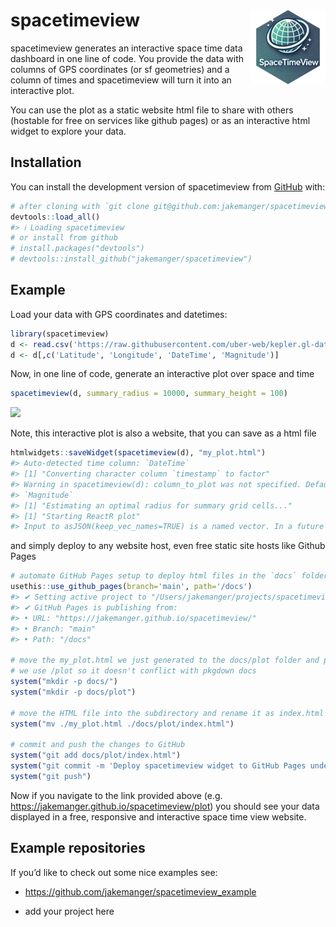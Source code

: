 
<!-- README.md is generated from README.Rmd. Please edit that file -->

# spacetimeview <a href="https://jakemanger.github.io/spacetimeview/"><img src="man/figures/logo.png" align="right" height="120" alt="spacetimeview website" /></a>

<!-- badges: start -->
<!-- badges: end -->

spacetimeview generates an interactive space time data dashboard in one
line of code. You provide the data with columns of GPS coordinates (or
sf geometries) and a column of times and spacetimeview will turn it into
an interactive plot.

You can use the plot as a static website html file to share with others
(hostable for free on services like github pages) or as an interactive
html widget to explore your data.

## Installation

You can install the development version of spacetimeview from
[GitHub](https://github.com/) with:

``` r
# after cloning with `git clone git@github.com:jakemanger/spacetimeview.git`
devtools::load_all()
#> ℹ Loading spacetimeview
# or install from github
# install.packages("devtools")
# devtools::install_github("jakemanger/spacetimeview")
```

## Example

Load your data with GPS coordinates and datetimes:

``` r
library(spacetimeview)
d <- read.csv('https://raw.githubusercontent.com/uber-web/kepler.gl-data/master/earthquakes/data.csv')
d <- d[,c('Latitude', 'Longitude', 'DateTime', 'Magnitude')]
```

Now, in one line of code, generate an interactive plot over space and
time

``` r
spacetimeview(d, summary_radius = 10000, summary_height = 100)
```

![](visualisation.gif)

Note, this interactive plot is also a website, that you can save as a
html file

``` r
htmlwidgets::saveWidget(spacetimeview(d), "my_plot.html")
#> Auto-detected time column: `DateTime`
#> [1] "Converting character column `timestamp` to factor"
#> Warning in spacetimeview(d): column_to_plot was not specified. Defaulting to
#> `Magnitude`
#> [1] "Estimating an optimal radius for summary grid cells..."
#> [1] "Starting ReactR plot"
#> Input to asJSON(keep_vec_names=TRUE) is a named vector. In a future version of jsonlite, this option will not be supported, and named vectors will be translated into arrays instead of objects. If you want JSON object output, please use a named list instead. See ?toJSON.
```

and simply deploy to any website host, even free static site hosts like
Github Pages

``` r
# automate GitHub Pages setup to deploy html files in the `docs` folder
usethis::use_github_pages(branch='main', path='/docs')
#> ✔ Setting active project to "/Users/jakemanger/projects/spacetimeview".
#> ✔ GitHub Pages is publishing from:
#> • URL: "https://jakemanger.github.io/spacetimeview/"
#> • Branch: "main"
#> • Path: "/docs"

# move the my_plot.html we just generated to the docs/plot folder and push it to github
# we use /plot so it doesn't conflict with pkgdown docs
system("mkdir -p docs/")
system("mkdir -p docs/plot")

# move the HTML file into the subdirectory and rename it as index.html for direct access
system("mv ./my_plot.html ./docs/plot/index.html")

# commit and push the changes to GitHub
system("git add docs/plot/index.html")
system("git commit -m 'Deploy spacetimeview widget to GitHub Pages under /plot'")
system("git push")
```

Now if you navigate to the link provided above (e.g.
<https://jakemanger.github.io/spacetimeview/plot>) you should see your
data displayed in a free, responsive and interactive space time view
website.

## Example repositories

If you’d like to check out some nice examples see:

- <https://github.com/jakemanger/spacetimeview_example>

- add your project here
